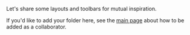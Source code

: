 Let's share some layouts and toolbars for mutual inspiration.

If you'd like to add your folder here, see the [main page](https://github.com/boolbag/EditPad-Goodies) about how to be added as a collaborator. 
